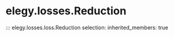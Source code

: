 
# elegy.losses.Reduction
::: elegy.losses.loss.Reduction
    selection:
        inherited_members: true